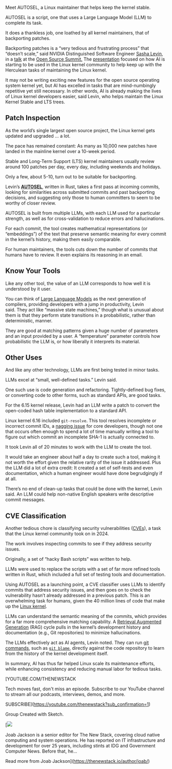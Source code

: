 Meet AUTOSEL, a Linux maintainer that helps keep the kernel stable.

AUTOSEL is a script, one that uses a Large Language Model (LLM) to complete its task.

It does a thankless job, one loathed by all kernel maintainers, that of backporting patches.

Backporting patches is a “very tedious and frustrating process” that “doesn’t scale,” said NVIDIA Distinguished Software Engineer [Sasha Levin](https://www.linkedin.com/in/sasha-levin-9861662/), in a [talk](https://ossna2025.sched.com/event/1zffD/ai-for-kernel-engineers-sasha-levin-nvidia) at the [Open Source Summit.](https://ossna2025.sched.com/?utm_source=the+new+stack&utm_medium=referral&utm_content=inline-mention&utm_campaign=tns+platform) The [presentation](https://lwn.net/Articles/1026558/) focused on how AI is starting to be used in the Linux kernel community to help keep up with the Herculean tasks of maintaining the Linux kernel.

It may not be writing exciting new features for the open source operating system kernel yet, but AI has excelled in tasks that are mind-numbingly repetitive yet still necessary. In other words, AI is already making the lives of Linux kernel developers easier, said Levin, who helps maintain the Linux Kernel Stable and LTS trees.

## Patch Inspection

As the world’s single largest open source project, the Linux kernel gets updated and upgraded … a lot.

The pace has remained constant: As many as 10,000 new patches have landed in the mainline kernel over a 10-week period.

Stable and Long-Term Support (LTS) kernel maintainers usually review around 100 patches per day, every day, including weekends and holidays.

Only a few, about 5-10, turn out to be suitable for backporting.

Levin’s [**AUTOSEL**](https://git.sr.ht/~sashal/autosel), written in Rust, takes a first pass at incoming commits, looking for similarities across submitted commits and past backporting decisions, and suggesting only those to human committers to seem to be worthy of closer review.

AUTOSEL is built from multiple LLMs, with each LLM used for a particular strength, as well as for cross-validation to reduce errors and hallucinations.

For each commit, the tool creates mathematical representations (or “embeddings”) of the text that preserve semantic meaning for every commit in the kernel’s history, making them easily comparable.

For human maintainers, the tools cuts down the number of commits that humans have to review. It even explains its reasoning in an email.

## Know Your Tools

Like any other tool, the value of an LLM corresponds to how well it is understood by it user.

You can think of [Large Language Models](https://thenewstack.io/how-to-generate-ai-from-a-database-bruce-momjian/) as the next generation of compilers, providing developers with a jump in productivity, Levin said. They act like “massive state machines,” though what is unusual about them is that they perform state transitions in a probabilistic, rather than deterministic, manner.

They are good at matching patterns given a huge number of parameters and an input provided by a user. A “temperature” parameter controls how probabilistic the LLM is, or how liberally it interprets its material.

## Other Uses

And like any other technology, LLMs are first being tested in minor tasks.

LLMs excel at “small, well-defined tasks.” Levin said.

One such use is code generation and refactoring. Tightly-defined bug fixes, or converting code to other forms, such as standard APIs, are good tasks.

For the 6.15 kernel release, Levin had an LLM write a patch to convert the open-coded hash table implementation to a standard API.

Linux kernel 6.16 included `git-resolve`. This tool resolves incomplete or incorrect commit IDs, a [nagging issue](https://lwn.net/Articles/1001526/) for core developers, though not one that occurs often enough to spend a lot of time manually writing a tool to figure out which commit an incomplete SHA-1 is actually connected to.

It took Levin all of 20 minutes to work with the LLM to create the tool.

It would take an engineer about half a day to create such a tool, making it not worth the effort given the relative rarity of the issue it addressed. Plus the LLM did a lot of extra credit: It created a set of self-tests and even documentation, which a human engineer would have done begrudgingly if at all.

There’s no end of clean-up tasks that could be done with the kernel, Levin said. An LLM could help non-native English speakers write descriptive commit messages.

## CVE Classification

Another tedious chore is classifying security vulnerabilities ([CVEs](https://thenewstack.io/vulnerability-management-best-practices-for-patching-cves/)), a task that the Linux kernel community took on in 2024.

The work involves inspecting commits to see if they address security issues.

Originally, a set of “hacky Bash scripts” was written to help.

LLMs were used to replace the scripts with a set of far more refined tools written in Rust, which included a full set of testing tools and documentation.

Using AUTOSEL as a launching point, a CVE classifier uses LLMs to identify commits that address security issues, and then goes on to check the vulnerability hasn’t already addressed in a previous patch. This is an overwhelming task for humans, given the 40 million lines of code that make up the [Linux kernel](https://thenewstack.io/learning-linux-start-here/).

LLMs can understand the semantic meaning of the commits, which provides for a far more comprehensive matching capability. A [Retrieval Augmented Generation](https://thenewstack.io/navigating-the-nuances-of-graphrag-vs-rag/) (RAG) cycle pulls in the kernel’s development history and documentation (e.g., Git repositories) to minimize hallucinations.

The LLMs effectively act as AI agents, Levin noted. They can run [git commands](https://thenewstack.io/how-to-make-git-a-developers-bff/), such as [`git blame`](https://git-scm.com/docs/git-blame), directly against the code repository to learn from the history of the kernel development itself.

In summary, AI has thus far helped Linux scale its maintenance efforts, while enhancing consistency and reducing manual labor for tedious tasks.

[YOUTUBE.COM/THENEWSTACK

Tech moves fast, don't miss an episode. Subscribe to our YouTube
channel to stream all our podcasts, interviews, demos, and more.

SUBSCRIBE](https://youtube.com/thenewstack?sub_confirmation=1)

Group
Created with Sketch.

[![](https://thenewstack.io/wp-content/uploads/2017/05/327440bd-joab-jackson_avatar_1495152980.-600x600.jpeg)

Joab Jackson is a senior editor for The New Stack, covering cloud native computing and system operations. He has reported on IT infrastructure and development for over 25 years, including stints at IDG and Government Computer News. Before that, he...

Read more from Joab Jackson](https://thenewstack.io/author/joab/)